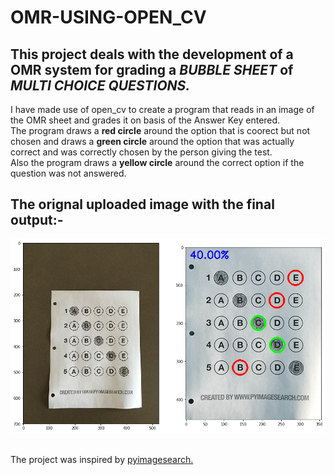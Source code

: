 # OMR-USING-OPEN_CV
## This project deals with the development of a **OMR** system for grading a _BUBBLE SHEET_ of _MULTI CHOICE QUESTIONS._
I have made use of open_cv to create a program that reads in an image of the OMR sheet and grades it on basis of the Answer Key entered.
</br>
The program draws a **red circle** around the option that is coorect but not chosen and draws a **green circle** around the option that was actually correct and
was correctly chosen by the person giving the test.</br>
Also the program draws a **yellow circle** around the correct option if the question was not answered.
</br>

## The orignal uploaded image with the final output:-
<img src="https://github.com/shivamshan/OMR-USING-OPEN_CV/blob/master/BUUBLE%20SHEET%20MULTI%20CHOICE%20SCANNER/output_45_1.png">
</br>
</br>

The project was inspired by <a href="https://www.pyimagesearch.com/2016/10/03/bubble-sheet-multiple-choice-scanner-and-test-grader-using-omr-python-and-opencv/">pyimagesearch.</a>
